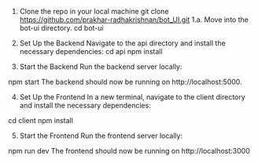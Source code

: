 1. Clone the repo in your local machine 
git clone https://github.com/prakhar-radhakrishnan/bot_UI.git
1.a. Move into the bot-ui directory.
cd bot-ui

2. Set Up the Backend
Navigate to the api directory and install the necessary dependencies:
cd api
npm install

3. Start the Backend
Run the backend server locally:

npm start
The backend should now be running on http://localhost:5000.

4. Set Up the Frontend
In a new terminal, navigate to the client directory and install the necessary dependencies:

cd client
npm install

5. Start the Frontend
Run the frontend server locally:

npm run dev
The frontend should now be running on http://localhost:3000
